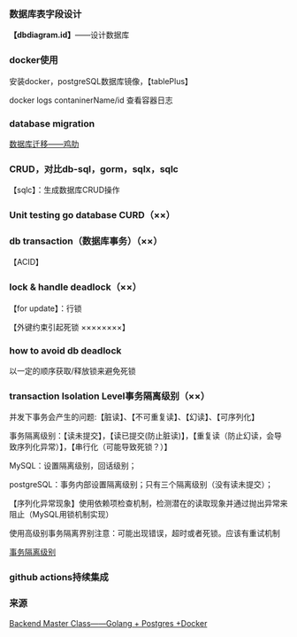 ### 数据库表字段设计

**【dbdiagram.id】**——设计数据库

### docker使用

安装docker，postgreSQL数据库镜像，【tablePlus】

docker logs contaninerName/id 查看容器日志

### database migration

[数据库迁移——鸡肋](https://www.cnblogs.com/yjf512/p/6513328.html)

### CRUD，对比db-sql，gorm，sqlx，sqlc

【sqlc】：生成数据库CRUD操作

### Unit testing go database CURD（××）

### db transaction（数据库事务）（××）

【ACID】

### lock & handle deadlock（××）

【for update】：行锁

【外键约束引起死锁 ××××××××】

### how to avoid db deadlock

以一定的顺序获取/释放锁来避免死锁

### transaction Isolation Level事务隔离级别（××）

并发下事务会产生的问题:【脏读】、【不可重复读】、【幻读】、【可序列化】

事务隔离级别：【读未提交】，【读已提交(防止脏读)】，【重复读（防止幻读，会导致序列化异常）】，【串行化（可能导致死锁？）】

MySQL：设置隔离级别，回话级别；

postgreSQL：事务内部设置隔离级别；只有三个隔离级别（没有读未提交）；

【序列化异常现象】使用依赖项检查机制，检测潜在的读取现象并通过抛出异常来阻止（MySQL用锁机制实现）

使用高级别事务隔离界别注意：可能出现错误，超时或者死锁。应该有重试机制

[事务隔离级别](https://www.cnblogs.com/xrq730/p/5087378.html) 

### github actions持续集成

### 来源

[Backend Master Class——Golang + Postgres +Docker](https://www.youtube.com/watch?v=rx6CPDK_5mU&list=PLy_6D98if3ULEtXtNSY_2qN21VCKgoQAE)
